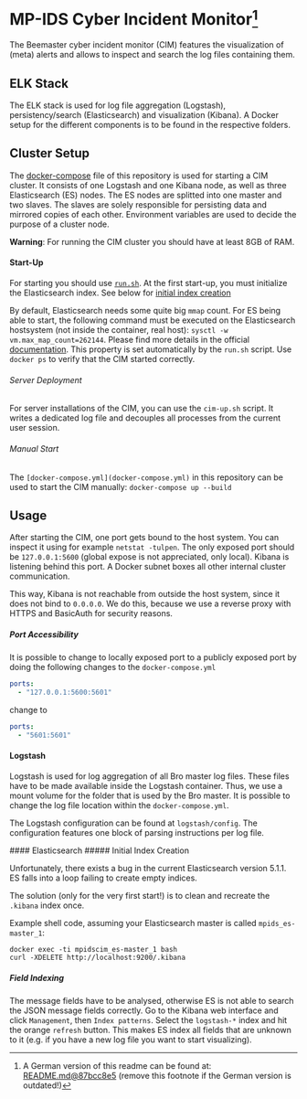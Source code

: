# MP-IDS Cyber Incident Monitor[^1]

The Beemaster cyber incident monitor (CIM) features the visualization of (meta) alerts and allows to inspect and search the log files containing them.


## ELK Stack

The ELK stack is used for log file aggregation (Logstash), persistency/search (Elasticsearch) and visualization (Kibana). A Docker setup for the different components is to be found in the respective folders.

## Cluster Setup

The [docker-compose](docker-compose.yml) file of this repository is used for starting a CIM cluster. It consists of one Logstash and one Kibana node, as well as three Elasticsearch (ES) nodes. The ES nodes are splitted into one master and two slaves. The slaves are solely responsible for persisting data and mirrored copies of each other. Environment variables are used to decide the purpose of a cluster node.

**Warning**: For running the CIM cluster you should have at least 8GB of RAM.


#### Start-Up

For starting you should use [`run.sh`](run.sh). At the first start-up, you must initialize the Elasticsearch index. See below for [initial index creation](#init_es)

By default, Elasticsearch needs some quite big ``mmap`` count. For ES being able to start, the following command must be executed on the Elasticsearch hostsystem (not inside the container, real host): `sysctl -w vm.max_map_count=262144`. Please find more details in the official [documentation](https://www.elastic.co/guide/en/elasticsearch/reference/current/vm-max-map-count.html). This property is set automatically by the `run.sh` script. Use `docker ps` to verify that the CIM started correctly.

###### Server Deployment

For server installations of the CIM, you can use the `cim-up.sh` script. It writes a dedicated log file and decouples all processes from the current user session.

###### Manual Start

The `[docker-compose.yml](docker-compose.yml)` in this repository can be used to start the CIM manually: `docker-compose up --build`


## Usage

After starting the CIM, one port gets bound to the host system. You can inspect it using for example `netstat -tulpen`. The only exposed port should be `127.0.0.1:5600` (global expose is not appreciated, only local). Kibana is listening behind this port. A Docker subnet boxes all other internal cluster communication.

This way, Kibana is not reachable from outside the host system, since it does not bind to `0.0.0.0`. We do this, because we use a reverse proxy with HTTPS and BasicAuth for security reasons.

##### Port Accessibility

It is possible to change to locally exposed port to a publicly exposed port by doing the following changes to the `docker-compose.yml`

```yaml
ports:
  - "127.0.0.1:5600:5601"
```
change to
```yaml
ports:
  - "5601:5601"
```

#### Logstash

Logstash is used for log aggregation of all Bro master log files. These files have to be made available inside the Logstash container. Thus, we use a mount volume for the folder that is used by the Bro master. It is possible to change the log file location within the `docker-compose.yml`.

The Logstash configuration can be found at `logstash/config`. The configuration features one block of parsing instructions per log file.

<a name="init_es"/>
#### Elasticsearch
##### Initial Index Creation

Unfortunately, there exists a bug in the current Elasticsearch version 5.1.1. ES falls into a loop failing to create empty indices.

The solution (only for the very first start!) is to clean and recreate the `.kibana` index once.

Example shell code, assuming your Elasticsearch master is called `mpids_es-master_1`:
```shell
docker exec -ti mpidscim_es-master_1 bash
curl -XDELETE http://localhost:9200/.kibana
```

##### Field Indexing

The message fields have to be analysed, otherwise ES is not able to search the JSON message fields correctly. Go to the Kibana web interface and click `Management`, then `Index patterns`. Select the `logstash-*` index and hit the orange `refresh` button. This makes ES index all fields that are unknown to it (e.g. if you have a new log file you want to start visualizing).

[^1]: A German version of this readme can be found at: [README.md@87bcc8e5](https://git.informatik.uni-hamburg.de/iss/mp-ids-cim/blob/87bcc8e5c2bfeeb5940700ea70edfe16e78aaec7/README.md) (remove this footnote if the German version is outdated!)